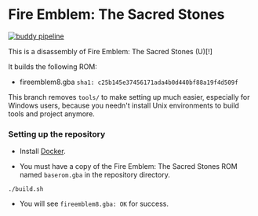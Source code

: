 # Fire Emblem: The Sacred Stones

[![buddy pipeline](https://app.buddy.works/destinybreaknowel/fireemblem8u/pipelines/pipeline/352816/badge.svg?token=61eea1d37289fa9621fff3ce067c98559da0750abf5597ae53c4d4b3085d20f9 "buddy pipeline")](https://app.buddy.works/destinybreaknowel/fireemblem8u/pipelines/pipeline/352816)

This is a disassembly of Fire Emblem: The Sacred Stones (U)[!]

It builds the following ROM:
* fireemblem8.gba `sha1: c25b145e37456171ada4b0d440bf88a19f4d509f`

This branch removes `tools/` to make setting up much easier, especially for Windows users, because you needn't install Unix environments to build tools and project anymore.

### Setting up the repository

* Install [Docker](https://www.docker.com/).

* You must have a copy of the Fire Emblem: The Sacred Stones ROM named `baserom.gba` in the repository directory.

```
./build.sh
```

* You will see `fireemblem8.gba: OK` for success.
